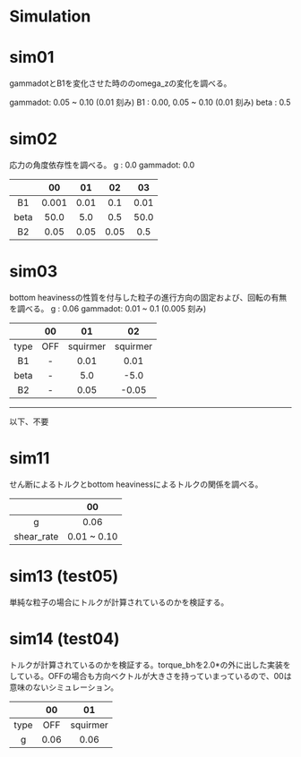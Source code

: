 # Simulation

# sim01
gammadotとB1を変化させた時ののomega_zの変化を調べる。

gammadot: 0.05 ~ 0.10 (0.01 刻み)
B1      : 0.00, 0.05 ~ 0.10 (0.01 刻み)
beta    : 0.5

# sim02
応力の角度依存性を調べる。
g       : 0.0
gammadot: 0.0

|    |00   |01  |02  |03  |
|:-: |:-:  |:-: |:-: |:-: |
|B1  |0.001|0.01|0.1 |0.01|
|beta|50.0 |5.0 |0.5 |50.0|
|B2  |0.05 |0.05|0.05|0.5 |

# sim03
bottom heavinessの性質を付与した粒子の進行方向の固定および、回転の有無を調べる。
g       : 0.06
gammadot: 0.01 ~ 0.1 (0.005 刻み)

|    |00   |01      |02      |
|:-: |:-:  |:-:     |:-:     |
|type|OFF  |squirmer|squirmer|
|B1  |-    |0.01    |0.01    |
|beta|-    |5.0     |-5.0    |
|B2  |-    |0.05    |-0.05   |



---------------------------------------------------------------------------------------------------------
以下、不要
# sim11
せん断によるトルクとbottom heavinessによるトルクの関係を調べる。

|          |00         |
|:-:       |:-:        |
|g         |0.06       |
|shear_rate|0.01 ~ 0.10|

# sim13 (test05)
単純な粒子の場合にトルクが計算されているのかを検証する。

# sim14 (test04)
トルクが計算されているのかを検証する。torque_bhを2.0*の外に出した実装をしている。OFFの場合も方向ベクトルが大きさを持っていまっているので、00は意味のないシミュレーション。

|    |00  |01      |
|:-: |:-: |:-:     |
|type|OFF |squirmer|
|g   |0.06|0.06    |
